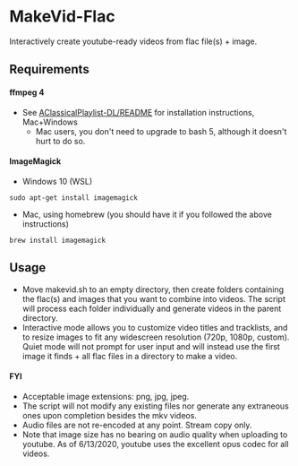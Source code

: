 # MakeVid-Flac
Interactively create youtube-ready videos from flac file(s) + image.
## Requirements
#### ffmpeg 4 
- See [AClassicalPlaylist-DL/README](https://github.com/nikhilbajaj26/AClassicalPlaylist-DL/blob/master/README.md) for installation instructions, Mac+Windows
  - Mac users, you don't need to upgrade to bash 5, although it doesn't hurt to do so.
#### ImageMagick
  - Windows 10 (WSL)
```
sudo apt-get install imagemagick
```
  - Mac, using homebrew (you should have it if you followed the above instructions)
```
brew install imagemagick
```
## Usage
- Move makevid.sh to an empty directory, then create folders containing the flac(s) and images that you want to combine into videos. The script will process each folder individually and generate videos in the parent directory.
- Interactive mode allows you to customize video titles and tracklists, and to resize images to fit any widescreen resolution (720p, 1080p, custom). Quiet mode will not prompt for user input and will instead use the first image it finds + all flac files in a directory to make a video.
#### FYI
- Acceptable image extensions: png, jpg, jpeg. 
- The script will not modify any existing files nor generate any extraneous ones upon completion besides the mkv videos. 
- Audio files are not re-encoded at any point. Stream copy only.
- Note that image size has no bearing on audio quality when uploading to youtube. As of 6/13/2020, youtube uses the excellent opus codec for all videos.
